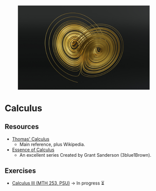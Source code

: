 <p align="center">
  <kbd>
    <img width="420" src="../../.assets/images/lorenz.jpg">
  </kbd>
</p>

# Calculus

## Resources

- [Thomas' Calculus](https://1lib.us/book/3518261/0a6b3d)
  - Main reference, plus Wikipedia.
- [Essence of Calculus](https://www.youtube.com/playlist?list=PLZHQObOWTQDPD3MizzM2xVFitgF8hE_ab)
  - An excellent series Created by Grant Sanderson (3blue1Brown).

## Exercises

- [Calculus III (MTH 253, PSU)](/ptyhon/calculus/mth-253) &rarr; In progress ⏳
